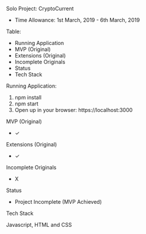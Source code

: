 Solo Project: CryptoCurrent

- Time Allowance: 1st March, 2019 - 6th March, 2019

Table:

- Running Application
- MVP (Original)
- Extensions (Original)
- Incomplete Originals
- Status
- Tech Stack

Running Application:

1. npm install
2. npm start
3. Open up in your browser: https://localhost:3000

MVP (Original)

-  ✓

Extensions (Original)

-  ✓

Incomplete Originals

-  X

Status

- Project Incomplete (MVP Achieved)

Tech Stack

Javascript, HTML and CSS

